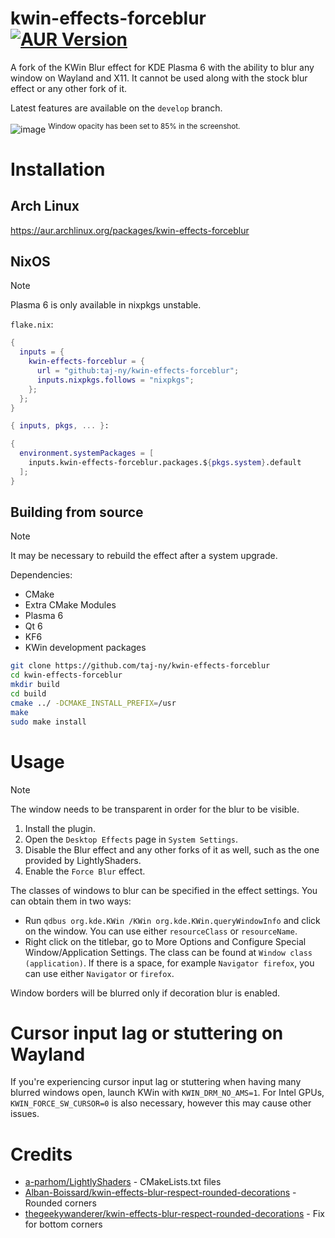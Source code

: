 # kwin-effects-forceblur [![AUR Version](https://img.shields.io/aur/version/kwin-effects-forceblur)](https://aur.archlinux.org/packages/kwin-effects-forceblur)
A fork of the KWin Blur effect for KDE Plasma 6 with the ability to blur any window on Wayland and X11. It cannot be used along with the stock blur effect or any other fork of it.

Latest features are available on the ``develop`` branch.

![image](https://github.com/taj-ny/kwin-effects-forceblur/assets/79316397/5f466c9c-584f-4db3-9a15-57e590a591e0)
<sup>Window opacity has been set to 85% in the screenshot.</sup>

# Installation
## Arch Linux
https://aur.archlinux.org/packages/kwin-effects-forceblur

## NixOS
> [!NOTE]
> Plasma 6 is only available in nixpkgs unstable.

``flake.nix``:
```nix
{
  inputs = {
    kwin-effects-forceblur = {
      url = "github:taj-ny/kwin-effects-forceblur";
      inputs.nixpkgs.follows = "nixpkgs";
    };
  };
}
```

```nix
{ inputs, pkgs, ... }:

{
  environment.systemPackages = [
    inputs.kwin-effects-forceblur.packages.${pkgs.system}.default
  ];
}
```


## Building from source
> [!NOTE]  
> It may be necessary to rebuild the effect after a system upgrade.

Dependencies:
- CMake
- Extra CMake Modules
- Plasma 6
- Qt 6
- KF6
- KWin development packages

```sh
git clone https://github.com/taj-ny/kwin-effects-forceblur
cd kwin-effects-forceblur
mkdir build
cd build
cmake ../ -DCMAKE_INSTALL_PREFIX=/usr
make
sudo make install
```

# Usage
> [!NOTE]  
> The window needs to be transparent in order for the blur to be visible.

1. Install the plugin.
2. Open the ``Desktop Effects`` page in ``System Settings``.
3. Disable the Blur effect and any other forks of it as well, such as the one provided by LightlyShaders.
4. Enable the ``Force Blur`` effect.

The classes of windows to blur can be specified in the effect settings. You can obtain them in two ways:
  - Run ``qdbus org.kde.KWin /KWin org.kde.KWin.queryWindowInfo`` and click on the window. You can use either ``resourceClass`` or ``resourceName``.
  - Right click on the titlebar, go to More Options and Configure Special Window/Application Settings. The class can be found at ``Window class (application)``. If there is a space, for example ``Navigator firefox``, you can use either ``Navigator`` or ``firefox``.

Window borders will be blurred only if decoration blur is enabled.

# Cursor input lag or stuttering on Wayland
If you're experiencing cursor input lag or stuttering when having many blurred windows open, launch KWin with ``KWIN_DRM_NO_AMS=1``. For Intel GPUs, ``KWIN_FORCE_SW_CURSOR=0`` is also necessary, however this may cause other issues.

# Credits
- [a-parhom/LightlyShaders](https://github.com/a-parhom/LightlyShaders) - CMakeLists.txt files
- [Alban-Boissard/kwin-effects-blur-respect-rounded-decorations](https://github.com/Alban-Boissard/kwin-effects-blur-respect-rounded-decorations) - Rounded corners
- [thegeekywanderer/kwin-effects-blur-respect-rounded-decorations](https://github.com/thegeekywanderer/kwin-effects-blur-respect-rounded-decorations) - Fix for bottom corners

